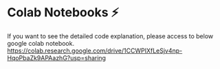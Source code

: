 # Colab Notebooks ⚡
If you want to see the detailed code explanation, please access to below google colab notebook.
https://colab.research.google.com/drive/1CCWPIXfLeSjv4np-HqoPbaZk9APAazhG?usp=sharing
